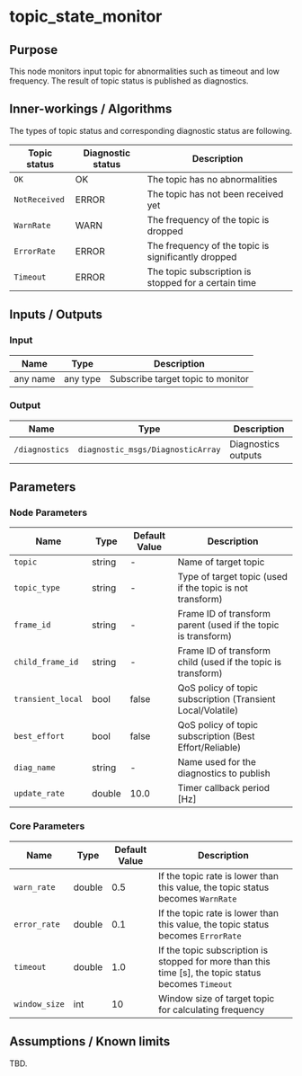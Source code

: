 # topic_state_monitor

## Purpose

This node monitors input topic for abnormalities such as timeout and low frequency.
The result of topic status is published as diagnostics.

## Inner-workings / Algorithms

The types of topic status and corresponding diagnostic status are following.

| Topic status  | Diagnostic status | Description                                          |
| ------------- | ----------------- | ---------------------------------------------------- |
| `OK`          | OK                | The topic has no abnormalities                       |
| `NotReceived` | ERROR             | The topic has not been received yet                  |
| `WarnRate`    | WARN              | The frequency of the topic is dropped                |
| `ErrorRate`   | ERROR             | The frequency of the topic is significantly dropped  |
| `Timeout`     | ERROR             | The topic subscription is stopped for a certain time |

## Inputs / Outputs

### Input

| Name     | Type     | Description                       |
| -------- | -------- | --------------------------------- |
| any name | any type | Subscribe target topic to monitor |

### Output

| Name           | Type                              | Description         |
| -------------- | --------------------------------- | ------------------- |
| `/diagnostics` | `diagnostic_msgs/DiagnosticArray` | Diagnostics outputs |

## Parameters

### Node Parameters

| Name              | Type   | Default Value | Description                                                   |
| ----------------- | ------ | ------------- | ------------------------------------------------------------- |
| `topic`           | string | -             | Name of target topic                                          |
| `topic_type`      | string | -             | Type of target topic (used if the topic is not transform)     |
| `frame_id`        | string | -             | Frame ID of transform parent (used if the topic is transform) |
| `child_frame_id`  | string | -             | Frame ID of transform child (used if the topic is transform)  |
| `transient_local` | bool   | false         | QoS policy of topic subscription (Transient Local/Volatile)   |
| `best_effort`     | bool   | false         | QoS policy of topic subscription (Best Effort/Reliable)       |
| `diag_name`       | string | -             | Name used for the diagnostics to publish                      |
| `update_rate`     | double | 10.0          | Timer callback period [Hz]                                    |

### Core Parameters

| Name          | Type   | Default Value | Description                                                                                          |
| ------------- | ------ | ------------- | ---------------------------------------------------------------------------------------------------- |
| `warn_rate`   | double | 0.5           | If the topic rate is lower than this value, the topic status becomes `WarnRate`                      |
| `error_rate`  | double | 0.1           | If the topic rate is lower than this value, the topic status becomes `ErrorRate`                     |
| `timeout`     | double | 1.0           | If the topic subscription is stopped for more than this time [s], the topic status becomes `Timeout` |
| `window_size` | int    | 10            | Window size of target topic for calculating frequency                                                |

## Assumptions / Known limits

TBD.
